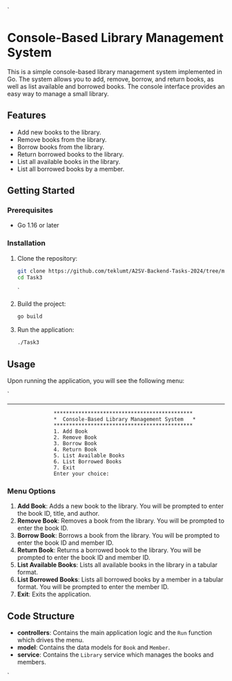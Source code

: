 `

# Console-Based Library Management System

This is a simple console-based library management system implemented in Go. The system allows you to add, remove, borrow, and return books, as well as list available and borrowed books. The console interface provides an easy way to manage a small library.

## Features

- Add new books to the library.
- Remove books from the library.
- Borrow books from the library.
- Return borrowed books to the library.
- List all available books in the library.
- List all borrowed books by a member.

## Getting Started

### Prerequisites

- Go 1.16 or later

### Installation

1. Clone the repository:

   ```bash
   git clone https://github.com/teklumt/A2SV-Backend-Tasks-2024/tree/main/Task3
   cd Task3
   ```

   `

2. Build the project:

   ```bash
   go build
   ```

3. Run the application:

   ```bash
   ./Task3
   ```

## Usage

Upon running the application, you will see the following menu:

`

---

```
               *********************************************
               *  Console-Based Library Management System   *
               *********************************************
               1. Add Book
               2. Remove Book
               3. Borrow Book
               4. Return Book
               5. List Available Books
               6. List Borrowed Books
               7. Exit
               Enter your choice:
```

### Menu Options

1. **Add Book**: Adds a new book to the library. You will be prompted to enter the book ID, title, and author.
2. **Remove Book**: Removes a book from the library. You will be prompted to enter the book ID.
3. **Borrow Book**: Borrows a book from the library. You will be prompted to enter the book ID and member ID.
4. **Return Book**: Returns a borrowed book to the library. You will be prompted to enter the book ID and member ID.
5. **List Available Books**: Lists all available books in the library in a tabular format.
6. **List Borrowed Books**: Lists all borrowed books by a member in a tabular format. You will be prompted to enter the member ID.
7. **Exit**: Exits the application.

## Code Structure

- **controllers**: Contains the main application logic and the `Run` function which drives the menu.
- **model**: Contains the data models for `Book` and `Member`.
- **service**: Contains the `Library` service which manages the books and members.

`

```

```

